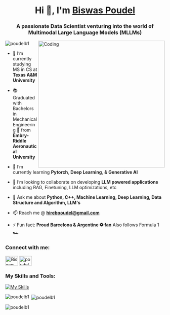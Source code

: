 <h1 align="center">Hi 👋, I'm <a href="https://poudelb.com.np/">Biswas Poudel</a></h1>
<h3 align="center">A passionate Data Scientist venturing into the world of Multimodal Large Language Models (MLLMs)</h3>
<img align="right" alt="Coding" width="400" src="https://user-images.githubusercontent.com/74038190/212749695-a6817c5a-a794-462b-afca-1b5ce7dd5e63.gif">
<p align="left"> <img src="https://komarev.com/ghpvc/?username=poudelb1&label=Profile%20views&color=0e75b6&style=flat" alt="poudelb1" /> </p>

- 🔭 I’m currently studying MS in CS at **Texas A&M University**
-  :books: Graduated with Bachelors in Mechanical Engineering 🚀 from **Embry-Riddle Aeronautical University**

- 🌱 I’m currently learning **Pytorch**, **Deep Learning**, **& Generative AI**
- 👯 I’m looking to collaborate on developing **LLM powered applications** including RAG, Finetuning, LLM optimizations, etc

- 💬 Ask me about **Python, C++, Machine Learning, Deep Learning, Data Structure and Algorithm, LLM's** 

- 📫 Reach me @ **hirebpoudel@gmail.com**

- ⚡ Fun fact: **Proud Barcelona & Argentine ⚽ fan** Also follows Formula 1 **🏎️**


<h3 align="left">Connect with me:</h3>
<p align="left">
<a href="https://www.linkedin.com/in/biswas-poudel/" target="blank"><img align="center" src="https://raw.githubusercontent.com/rahuldkjain/github-profile-readme-generator/master/src/images/icons/Social/linked-in-alt.svg" alt="Biswas Poudel" height="30" width="40" /></a>
<a href="https://instagram.com/poudelb1" target="blank"><img align="center" src="https://raw.githubusercontent.com/rahuldkjain/github-profile-readme-generator/master/src/images/icons/Social/instagram.svg" alt="poudelb1" height="30" width="40" /></a>
</p>

<h3 align="left">My Skills and Tools:</h3>

[![My Skills](https://skillicons.dev/icons?i=cpp,django,git,postgres,mongodb,py,pytorch,html,css,postman)](https://skillicons.dev)

<p><img align="left" src="https://github-readme-stats.vercel.app/api/top-langs?username=poudelb1&show_icons=true&locale=en&layout=compact" alt="poudelb1" /></p>

<p>&nbsp;<img align="center" src="https://github-readme-stats.vercel.app/api?username=poudelb1&show_icons=true&locale=en" alt="poudelb1" /></p>

<p><img align="center" src="https://github-readme-streak-stats.herokuapp.com/?user=poudelb1&" alt="poudelb1" /></p>

<!--
**joshmadakor1/joshmadakor1** is a ✨ _special_ ✨ repository because its `README.md` (this file) appears on your GitHub profile.

Here are some ideas to get you started:

- 🔭 I’m currently working on ...
- 🌱 I’m currently learning ...
- 👯 I’m looking to collaborate on ...
- 🤔 I’m looking for help with ...
- 💬 Ask me about ...
- 📫 How to reach me: ...
- 😄 Pronouns: ...
- ⚡ Fun fact: ...
-->


